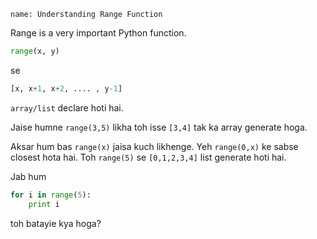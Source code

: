 ```ngMeta
name: Understanding Range Function
```

Range is a very important Python function. 

```python
range(x, y)
```

se
```python
[x, x+1, x+2, .... , y-1]
```

`array/list` declare hoti hai. 

Jaise humne `range(3,5)` likha toh isse `[3,4]` tak ka array generate hoga.

Aksar hum bas `range(x)` jaisa kuch likhenge. Yeh `range(0,x)` ke sabse closest hota hai. Toh `range(5)` se `[0,1,2,3,4]` list generate hoti hai.

Jab hum 

```python
for i in range(5):
    print i
```

toh batayie kya hoga?